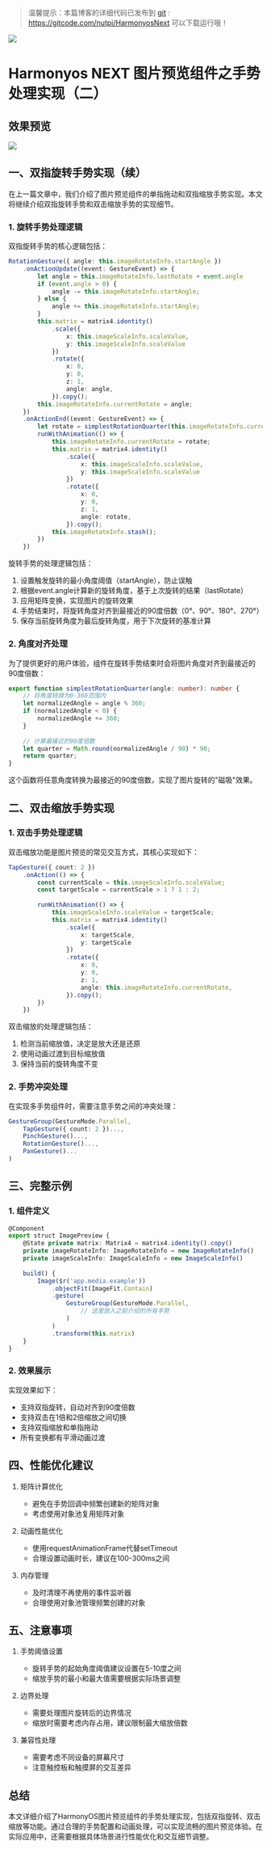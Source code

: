  
> 温馨提示：本篇博客的详细代码已发布到 [git](https://gitcode.com/nutpi/HarmonyosNext) : https://gitcode.com/nutpi/HarmonyosNext 可以下载运行哦！

![](https://files.mdnice.com/user/47561/a9e043ca-713c-42b6-a34c-70692e9d159a.png)

# Harmonyos NEXT 图片预览组件之手势处理实现（二）
## 效果预览

![](https://files.mdnice.com/user/47561/d8d2c370-46fe-4ef5-a985-5961f413f927.jpg)
## 一、双指旋转手势实现（续）

在上一篇文章中，我们介绍了图片预览组件的单指拖动和双指缩放手势实现。本文将继续介绍双指旋转手势和双击缩放手势的实现细节。

### 1. 旋转手势处理逻辑

双指旋转手势的核心逻辑包括：

```typescript
RotationGesture({ angle: this.imageRotateInfo.startAngle })
    .onActionUpdate((event: GestureEvent) => {
        let angle = this.imageRotateInfo.lastRotate + event.angle
        if (event.angle > 0) {
            angle -= this.imageRotateInfo.startAngle;
        } else {
            angle += this.imageRotateInfo.startAngle;
        }
        this.matrix = matrix4.identity()
            .scale({
                x: this.imageScaleInfo.scaleValue,
                y: this.imageScaleInfo.scaleValue
            })
            .rotate({
                x: 0,
                y: 0,
                z: 1,
                angle: angle,
            }).copy();
        this.imageRotateInfo.currentRotate = angle;
    })
    .onActionEnd((event: GestureEvent) => {
        let rotate = simplestRotationQuarter(this.imageRotateInfo.currentRotate);
        runWithAnimation(() => {
            this.imageRotateInfo.currentRotate = rotate;
            this.matrix = matrix4.identity()
                .scale({
                    x: this.imageScaleInfo.scaleValue,
                    y: this.imageScaleInfo.scaleValue
                })
                .rotate({
                    x: 0,
                    y: 0,
                    z: 1,
                    angle: rotate,
                }).copy();
            this.imageRotateInfo.stash();
        })
    })
```

旋转手势的处理逻辑包括：

1. 设置触发旋转的最小角度阈值（startAngle），防止误触
2. 根据event.angle计算新的旋转角度，基于上次旋转的结果（lastRotate）
3. 应用矩阵变换，实现图片的旋转效果
4. 手势结束时，将旋转角度对齐到最接近的90度倍数（0°、90°、180°、270°）
5. 保存当前旋转角度为最后旋转角度，用于下次旋转的基准计算

### 2. 角度对齐处理

为了提供更好的用户体验，组件在旋转手势结束时会将图片角度对齐到最接近的90度倍数：

```typescript
export function simplestRotationQuarter(angle: number): number {
    // 将角度转换为0-360范围内
    let normalizedAngle = angle % 360;
    if (normalizedAngle < 0) {
        normalizedAngle += 360;
    }
    
    // 计算最接近的90度倍数
    let quarter = Math.round(normalizedAngle / 90) * 90;
    return quarter;
}
```

这个函数将任意角度转换为最接近的90度倍数，实现了图片旋转的"磁吸"效果。
 
## 二、双击缩放手势实现

### 1. 双击手势处理逻辑

双击缩放功能是图片预览的常见交互方式，其核心实现如下：

```typescript
TapGesture({ count: 2 })
    .onAction(() => {
        const currentScale = this.imageScaleInfo.scaleValue;
        const targetScale = currentScale > 1 ? 1 : 2;
        
        runWithAnimation(() => {
            this.imageScaleInfo.scaleValue = targetScale;
            this.matrix = matrix4.identity()
                .scale({
                    x: targetScale,
                    y: targetScale
                })
                .rotate({
                    x: 0,
                    y: 0,
                    z: 1,
                    angle: this.imageRotateInfo.currentRotate,
                }).copy();
        })
    })
```

双击缩放的处理逻辑包括：
1. 检测当前缩放值，决定是放大还是还原
2. 使用动画过渡到目标缩放值
3. 保持当前的旋转角度不变

### 2. 手势冲突处理

在实现多手势组件时，需要注意手势之间的冲突处理：

```typescript
GestureGroup(GestureMode.Parallel,
    TapGesture({ count: 2 })...,
    PinchGesture()...,
    RotationGesture()...,
    PanGesture()...
)
```

## 三、完整示例

### 1. 组件定义

```typescript
@Component
export struct ImagePreview {
    @State private matrix: Matrix4 = matrix4.identity().copy()
    private imageRotateInfo: ImageRotateInfo = new ImageRotateInfo()
    private imageScaleInfo: ImageScaleInfo = new ImageScaleInfo()
    
    build() {
        Image($r('app.media.example'))
            .objectFit(ImageFit.Contain)
            .gesture(
                GestureGroup(GestureMode.Parallel,
                    // 这里放入之前介绍的所有手势
                )
            )
            .transform(this.matrix)
    }
}
```

### 2. 效果展示

实现效果如下：
- 支持双指旋转，自动对齐到90度倍数
- 支持双击在1倍和2倍缩放之间切换
- 支持双指缩放和单指拖动
- 所有变换都有平滑动画过渡

## 四、性能优化建议

1. 矩阵计算优化
   - 避免在手势回调中频繁创建新的矩阵对象
   - 考虑使用对象池复用矩阵对象

2. 动画性能优化
   - 使用requestAnimationFrame代替setTimeout
   - 合理设置动画时长，建议在100-300ms之间

3. 内存管理
   - 及时清理不再使用的事件监听器
   - 合理使用对象池管理频繁创建的对象

## 五、注意事项

1. 手势阈值设置
   - 旋转手势的起始角度阈值建议设置在5-10度之间
   - 缩放手势的最小和最大值需要根据实际场景调整

2. 边界处理
   - 需要处理图片旋转后的边界情况
   - 缩放时需要考虑内存占用，建议限制最大缩放倍数

3. 兼容性处理
   - 需要考虑不同设备的屏幕尺寸
   - 注意触控板和触摸屏的交互差异

## 总结

本文详细介绍了HarmonyOS图片预览组件的手势处理实现，包括双指旋转、双击缩放等功能。通过合理的手势配置和动画处理，可以实现流畅的图片预览体验。在实际应用中，还需要根据具体场景进行性能优化和交互细节调整。
 